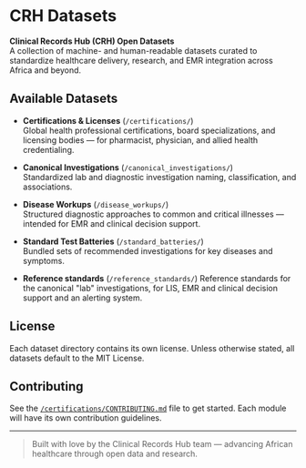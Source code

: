 # CRH Datasets

**Clinical Records Hub (CRH) Open Datasets**  
A collection of machine- and human-readable datasets curated to standardize healthcare delivery, research, and EMR integration across Africa and beyond.

## Available Datasets

- **Certifications & Licenses** (`/certifications/`)  
  Global health professional certifications, board specializations, and licensing bodies — for pharmacist, physician, and allied health credentialing.

- **Canonical Investigations** (`/canonical_investigations/`)  
  Standardized lab and diagnostic investigation naming, classification, and associations.

- **Disease Workups** (`/disease_workups/`)  
  Structured diagnostic approaches to common and critical illnesses — intended for EMR and clinical decision support.

- **Standard Test Batteries** (`/standard_batteries/`)  
  Bundled sets of recommended investigations for key diseases and symptoms.

- **Reference standards** (`/reference_standards/`)
  Reference standards for the canonical "lab" investigations, for LIS, EMR and clinical decision support and an alerting system.

## License

Each dataset directory contains its own license. Unless otherwise stated, all datasets default to the MIT License.

## Contributing

See the [`/certifications/CONTRIBUTING.md`](./certifications/CONTRIBUTING.md) file to get started. Each module will have its own contribution guidelines.

---

> Built with love by the Clinical Records Hub team — advancing African healthcare through open data and research.
